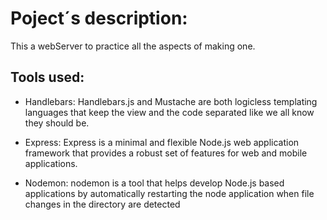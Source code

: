 # Poject´s description:

This a webServer to practice all the aspects of making one.

## Tools used:

* Handlebars: Handlebars.js and Mustache are both logicless templating languages that keep the view and the code separated like we all know they should be.

* Express: Express is a minimal and flexible Node.js web application framework that provides a robust set of features for web and mobile applications.

* Nodemon: nodemon is a tool that helps develop Node.js based applications by automatically restarting the node application when file changes in the directory are detected